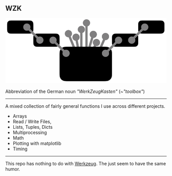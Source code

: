 **WZK**
---
![WerkZeugKasten Logo](./WerkZeugKasten.png)

Abbreviation of the German noun *"WerkZeugKasten"* (~*"toolbox"*)

---
A mixed collection of fairly general functions I use across different projects.

* Arrays
* Read / Write Files,
* Lists, Tuples, Dicts
* Multiprocessing
* Math
* Plotting with matplotlib
* Timing

---
This repo has nothing to do with [Werkzeug](https://pypi.org/project/Werkzeug/). 
The just seem to have the same humor.